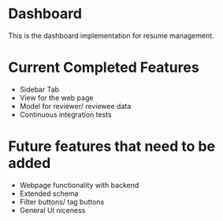 # Dashboard
This is the dashboard implementation for resume management. 
# Current Completed Features
- Sidebar Tab
- View for the web page
- Model for reviewer/ reviewee data
- Continuous integration tests
# Future features that need to be added
- Webpage functionality with backend
- Extended schema
- Filter buttons/ tag buttons
- General UI niceness
